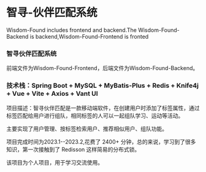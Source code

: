# 智寻-伙伴匹配系统 

Wisdom-Found includes frontend and backend.The Wisdom-Found-Backend is backend,Wisdom-Found-Frontend is fronted

### 智寻伙伴匹配系统

前端文件为Wisdom-Found-Frontend，后端文件为Wisdom-Found-Backend。

### 技术栈：Spring Boot + MySQL + MyBatis-Plus + Redis + Knife4j + Vue + Vite + Axios + Vant UI
项目描述：智寻伙伴匹配是一款移动端软件，在创建用户时添加了标签属性，通过标签匹配给用户进行组队，相同标签的人可以一起组队学习、运动等活动。

主要实现了用户管理、按标签检索用户、推荐相似用户、组队功能。

项目完成时间为2023.1--2023.2,花费了 2400+ 分钟，总的来说，学习到了很多知识，第一次接触到了 Redisson 这样简易的分布式锁。 

该项目为个人项目，用于学习交流使用。
